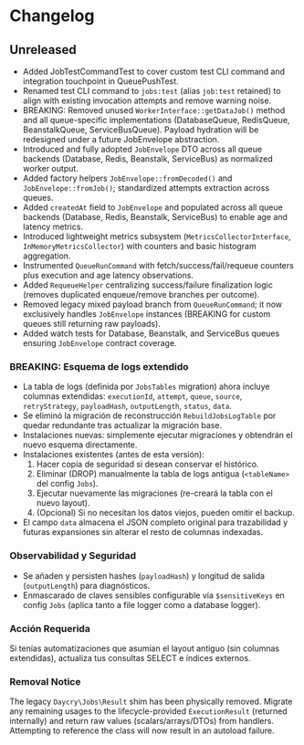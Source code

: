# Changelog

## Unreleased
- Added JobTestCommandTest to cover custom test CLI command and integration touchpoint in QueuePushTest.
- Renamed test CLI command to `jobs:test` (alias `job:test` retained) to align with existing invocation attempts and remove warning noise.
- BREAKING: Removed unused `WorkerInterface::getDataJob()` method and all queue-specific implementations (DatabaseQueue, RedisQueue, BeanstalkQueue, ServiceBusQueue). Payload hydration will be redesigned under a future JobEnvelope abstraction.
- Introduced and fully adopted `JobEnvelope` DTO across all queue backends (Database, Redis, Beanstalk, ServiceBus) as normalized worker output.
- Added factory helpers `JobEnvelope::fromDecoded()` and `JobEnvelope::fromJob()`; standardized attempts extraction across queues.
- Added `createdAt` field to `JobEnvelope` and populated across all queue backends (Database, Redis, Beanstalk, ServiceBus) to enable age and latency metrics.
- Introduced lightweight metrics subsystem (`MetricsCollectorInterface`, `InMemoryMetricsCollector`) with counters and basic histogram aggregation.
- Instrumented `QueueRunCommand` with fetch/success/fail/requeue counters plus execution and age latency observations.
- Added `RequeueHelper` centralizing success/failure finalization logic (removes duplicated enqueue/remove branches per outcome).
- Removed legacy mixed payload branch from `QueueRunCommand`; it now exclusively handles `JobEnvelope` instances (BREAKING for custom queues still returning raw payloads).
- Added watch tests for Database, Beanstalk, and ServiceBus queues ensuring `JobEnvelope` contract coverage.

### BREAKING: Esquema de logs extendido
- La tabla de logs (definida por `JobsTables` migration) ahora incluye columnas extendidas: `executionId`, `attempt`, `queue`, `source`, `retryStrategy`, `payloadHash`, `outputLength`, `status`, `data`.
- Se eliminó la migración de reconstrucción `RebuildJobsLogTable` por quedar redundante tras actualizar la migración base.
- Instalaciones nuevas: simplemente ejecutar migraciones y obtendrán el nuevo esquema directamente.
- Instalaciones existentes (antes de esta versión):
	1. Hacer copia de seguridad si desean conservar el histórico.
	2. Eliminar (DROP) manualmente la tabla de logs antigua (`<tableName>` del config `Jobs`).
	3. Ejecutar nuevamente las migraciones (re-creará la tabla con el nuevo layout).
	4. (Opcional) Si no necesitan los datos viejos, pueden omitir el backup.
- El campo `data` almacena el JSON completo original para trazabilidad y futuras expansiones sin alterar el resto de columnas indexadas.

### Observabilidad y Seguridad
- Se añaden y persisten hashes (`payloadHash`) y longitud de salida (`outputLength`) para diagnósticos.
- Enmascarado de claves sensibles configurable vía `$sensitiveKeys` en config `Jobs` (aplica tanto a file logger como a database logger).

### Acción Requerida
Si tenías automatizaciones que asumían el layout antiguo (sin columnas extendidas), actualiza tus consultas SELECT e índices externos.


### Removal Notice
The legacy `Daycry\Jobs\Result` shim has been physically removed. Migrate any remaining usages to the lifecycle-provided `ExecutionResult` (returned internally) and return raw values (scalars/arrays/DTOs) from handlers. Attempting to reference the class will now result in an autoload failure.
